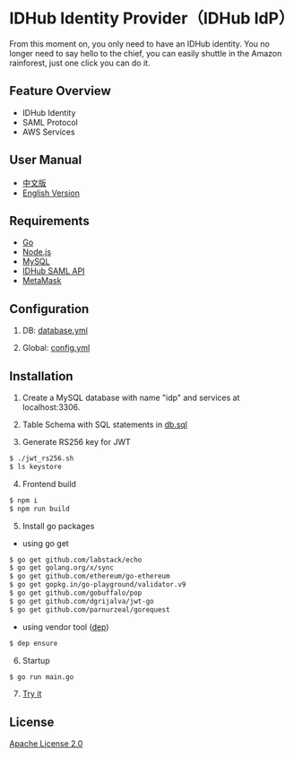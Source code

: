 # IDHub Identity Provider（IDHub IdP）
From this moment on, you only need to have an IDHub identity. You no longer need to say hello to the chief, you can easily shuttle in the Amazon rainforest, just one click you can do it.

## Feature Overview

- IDHub Identity
- SAML Protocol
- AWS Services

## User Manual
- [中文版](docs/user_manual_CN.md)
- [English Version](docs/user_manual_EN.md)

## Requirements

- [Go](https://golang.org)
- [Node.js](https://nodejs.org/en/)
- [MySQL](https://www.mysql.com)
- [IDHub SAML API](https://gitlab.com/idhub/saml_idhub_api)
- [MetaMask](https://metamask.io)

## Configuration

1. DB: [database.yml](https://gitlab.com/idhub/idp/blob/master/database.yml)

2. Global: [config.yml](https://gitlab.com/idhub/idp/blob/master/config.yml)

## Installation

1. Create a MySQL database with name "idp" and services at localhost:3306.

2. Table Schema with SQL statements in [db.sql](https://gitlab.com/idhub/idp/blob/master/dbconn/db.sql)

3. Generate RS256 key for JWT
```sh
$ ./jwt_rs256.sh
$ ls keystore
```

4. Frontend build
```sh
$ npm i
$ npm run build
```

5. Install go packages
- using go get
```sh
$ go get github.com/labstack/echo
$ go get golang.org/x/sync
$ go get github.com/ethereum/go-ethereum
$ go get gopkg.in/go-playground/validator.v9
$ go get github.com/gobuffalo/pop
$ go get github.com/dgrijalva/jwt-go
$ go get github.com/parnurzeal/gorequest
```
- using vendor tool ([dep](https://github.com/golang/dep))
```sh
$ dep ensure
```

6. Startup
```sh
$ go run main.go
```

7. [Try it](http://127.0.0.1:8080/#/)

## License
[Apache License 2.0](https://gitlab.com/idhub/idp/blob/master/LICENSE)
